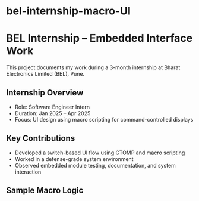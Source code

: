# bel-internship-macro-UI
# BEL Internship – Embedded Interface Work

This project documents my work during a 3-month internship at Bharat Electronics Limited (BEL), Pune.

## Internship Overview
- Role: Software Engineer Intern
- Duration: Jan 2025 – Apr 2025
- Focus: UI design using macro scripting for command-controlled displays

## Key Contributions
- Developed a switch-based UI flow using GTOMP and macro scripting
- Worked in a defense-grade system environment
- Observed embedded module testing, documentation, and system interaction

## Sample Macro Logic
